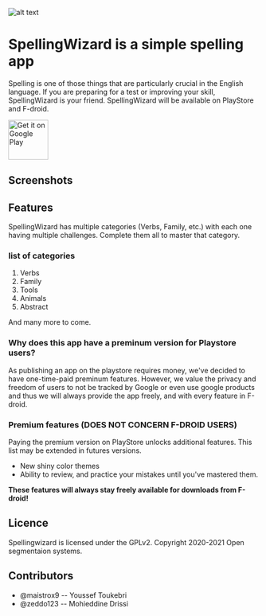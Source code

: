 ![alt text](https://github.com/open-segmentation-systems/spellingwizards/blob/master/screenshots/feature.jpeg?raw=true)

# SpellingWizard is a simple spelling app
Spelling is one of those things that are particularly crucial in the English language.
If you are preparing for a test or improving your skill, SpellingWizard is your friend.
SpellingWizard will be available on PlayStore and F-droid.

[<img src="https://play.google.com/intl/en_us/badges/static/images/badges/en_badge_web_generic.png"
    alt="Get it on Google Play"
    height="80">](https://play.google.com/store/apps/details?id=com.opensegmentationsystems.spellingwizards)
## Screenshots

## Features
SpellingWizard has multiple categories (Verbs, Family, etc.) with each one having multiple challenges. Complete them all to master that category.
### list of categories
1. Verbs
2. Family
3. Tools
4. Animals
5. Abstract

And many more to come.

### Why does this app have a preminum version for Playstore users?
As publishing an app on the playstore requires money, we've decided to have one-time-paid preminum features. However, we value the privacy and freedom of users to not be tracked by Google or even use google products and thus we will always provide the app freely, and with every feature in F-droid.

### Premium features (DOES NOT CONCERN F-DROID USERS)
Paying the premium version on PlayStore unlocks additional features. This list may be extended in futures versions.

* New shiny color themes
* Ability to review, and practice your mistakes until you've mastered them.

**These features will always stay freely available for downloads from F-droid!**

## Licence
Spellingwizard is licensed under the GPLv2. Copyright 2020-2021 Open segmentaion systems.

## Contributors
* @maistrox9 -- Youssef Toukebri
* @zeddo123 -- Mohieddine Drissi

